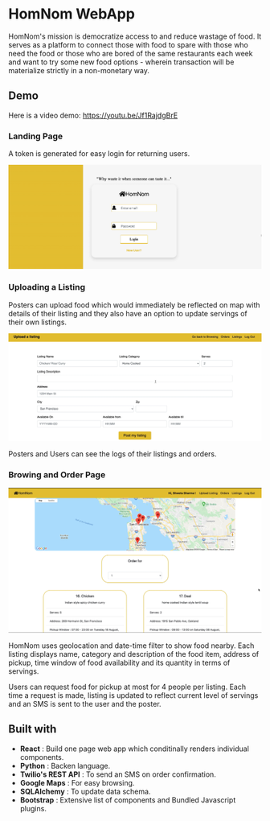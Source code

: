 # HomNom WebApp

HomNom's mission is democratize access to and reduce wastage of food. It serves as a platform to connect those with food to spare with those who need the food or those who are bored of the same restaurants each week and want to try some new food options - wherein transaction will be materialize strictly in a non-monetary way.

## Demo
Here is a video demo: https://youtu.be/Jf1RajdgBrE

### Landing Page
A token is generated for easy login for returning users.

![image](images/login.png)

### Uploading a Listing
Posters can upload food which would immediately be reflected on map with details of their listing and they also have an option to update servings of their own listings.

![image](images/upload.png)

Posters and Users can see the logs of their listings and orders.

### Browing and Order Page
![image](images/order_page.png)

HomNom uses geolocation and date-time filter to show food nearby. Each listing displays name, category and description of the food item, address of pickup, time window of food availability and its quantity in terms of servings.

Users can request food for pickup at most for 4 people per listing. Each time a request is made, listing is updated to reflect current level of servings and an SMS is sent to the user and the poster.

## Built with

* **React** : Build one page web app which conditinally renders individual components.
* **Python** : Backen language.
* **Twilio's REST API** : To send an SMS on order confirmation.
* **Google Maps** : For easy browsing.
* **SQLAlchemy** : To update data schema.
* **Bootstrap** : Extensive list of components and Bundled Javascript plugins.
